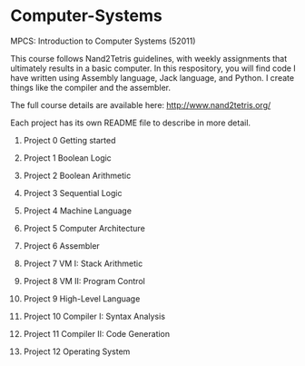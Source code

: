# Computer-Systems
MPCS: Introduction to Computer Systems (52011)

This course follows Nand2Tetris guidelines, with weekly assignments that ultimately results in a basic computer. In this respository, you will find code I have written using Assembly language, Jack language, and Python. I create things like the compiler and the assembler.

The full course details are available here: http://www.nand2tetris.org/

Each project has its own README file to describe in more detail.

1. Project 0
  Getting started

2. Project 1
  Boolean Logic

3. Project 2
  Boolean Arithmetic

4. Project 3
  Sequential Logic

5. Project 4
  Machine Language

6. Project 5
  Computer Architecture

7. Project 6
  Assembler

8. Project 7
  VM I: Stack Arithmetic

9. Project 8
  VM II: Program Control

10. Project 9
  High-Level Language

11. Project 10
  Compiler I: Syntax Analysis

12. Project 11
  Compiler II: Code Generation

13. Project 12
  Operating System
